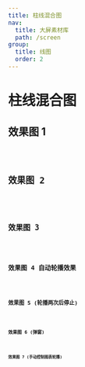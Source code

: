 ```yaml
---
title: 柱线混合图
nav:
  title: 大屏素材库
  path: /screen
group:
  title: 线图
  order: 2
---
```


# 柱线混合图

## 效果图 1

<code src="../../../example/BarLineDemo/demo1.tsx" background="#040727">

## 效果图 2

<code src="../../../example/BarLineDemo/demo2.tsx" background="#040727">

## 效果图 3

<code src="../../../example/BarLineDemo/demo3.tsx" background="#040727">

## 效果图 4 自动轮播效果

<code src="../../../example/BarLineDemo/demo4.tsx" background="#040727">

## 效果图 5 (轮播两次后停止)

<code src="../../../example/BarLineDemo/demo5.tsx" background="#040727">

## 效果图 6 (弹窗)

<code src="../../../example/BarLineDemo/demo6.tsx" background="#040727">

## 效果图 7 (手动控制图表轮播)

<code src="../../../example/BarLineDemo/demo7.tsx" background="#040727">